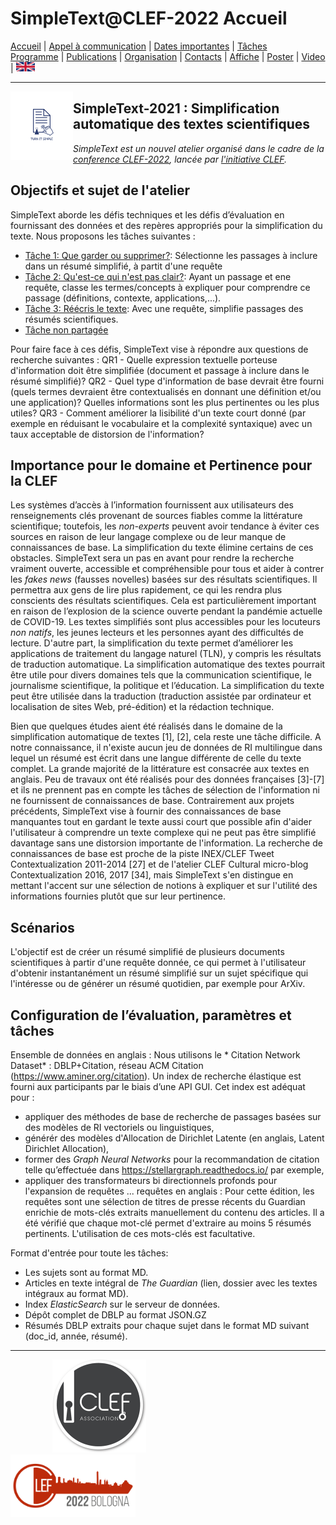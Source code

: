 
# SimpleText@CLEF-2022 Accueil

[Accueil](./) | [Appel à communication](./CFP) | [Dates importantes](./dates) | [Tâches](./tasks)  
[Programme](./program) | [Publications](./publications) | [Organisation](./organisation) | [Contacts](./contacts) | [Affiche](./affiche) | [Poster](./poster) | [Video](./video) | [<img src="./en.png" width="30">](../en/CFP)

---

<img align="left" src="./simpletext-logo-blue.png" width="100"/>  

## SimpleText-2021 : Simplification automatique des textes scientifiques

*SimpleText est un nouvel atelier organisé dans le cadre de la [conference CLEF-2022](https://clef2022.clef-initiative.eu/), lancée par [l'initiative CLEF](http://www.clef-initiative.eu/).*


 ## Objectifs et sujet de l'atelier
SimpleText aborde les défis techniques et les défis d’évaluation en fournissant des données et des repères appropriés pour la simplification du texte.
Nous proposons les tâches suivantes :
* [Tâche 1: Que garder ou supprimer?](./task1): Sélectionne les passages à inclure dans un résumé simplifié, à partit d'une requête 
* [Tâche 2: Qu'est-ce qui n'est pas clair?](./task2): Ayant un passage et ene requête, classe les termes/concepts à expliquer pour comprendre ce passage (définitions, contexte, applications,...).
* [Tâche 3: Réécris le texte](./task3): Avec une requête, simplifie passages des résumés scientifiques.
* [Tâche non partagée](./)

Pour faire face à ces défis, SimpleText vise à répondre aux questions de recherche suivantes :
QR1 - Quelle expression textuelle porteuse d'information doit être simplifiée (document et passage à inclure dans le résumé simplifié)?
QR2 - Quel type d'information de base devrait être fourni (quels termes devraient être contextualisés en donnant une définition et/ou une application)? Quelles informations sont les plus pertinentes ou les plus utiles?
QR3 - Comment améliorer la lisibilité d'un texte court donné (par exemple en réduisant le vocabulaire et la complexité syntaxique) avec un taux acceptable de distorsion de l'information?

## Importance pour le domaine et Pertinence pour la CLEF
Les systèmes d’accès à l’information fournissent aux utilisateurs des renseignements clés provenant de sources fiables comme la littérature scientifique; toutefois, les *non-experts* peuvent avoir tendance à éviter ces sources en raison de leur langage complexe ou de leur manque de connaissances de base. La simplification du texte élimine certains de ces obstacles. SimpleText sera un pas en avant pour rendre la recherche vraiment ouverte, accessible et compréhensible pour tous et aider à contrer les *fakes news* (fausses novelles) basées sur des résultats scientifiques. Il permettra aux gens de lire plus rapidement, ce qui les rendra plus conscients des résultats scientifiques. Cela est particulièrement important en raison de l’explosion de la science ouverte pendant la pandémie actuelle de COVID-19. Les textes simplifiés sont plus accessibles pour les locuteurs *non natifs*, les jeunes lecteurs et les personnes ayant des difficultés de lecture. D'autre part, la simplification du texte permet d’améliorer les applications de traitement du langage naturel (TLN), y compris les résultats de traduction automatique. La simplification automatique des textes pourrait être utile pour divers domaines tels que la communication scientifique, le journalisme scientifique, la politique et l’éducation. La simplification du texte peut être utilisée dans la traduction (traduction assistée par ordinateur et localisation de sites Web, pré-édition) et la rédaction technique.

Bien que quelques études aient été réalisés dans le domaine de la simplification automatique de textes [1], [2], cela reste une tâche difficile. A notre connaissance, il n'existe aucun jeu de données de RI multilingue dans lequel un résumé est écrit dans une langue différente de celle du texte complet. La grande majorité de la littérature est consacrée aux textes en anglais. Peu de travaux ont été réalisés pour des données françaises [3]-[7] et ils ne prennent pas en compte les tâches de sélection de l'information ni ne fournissent de connaissances de base. Contrairement aux projets précédents, SimpleText vise à fournir des connaissances de base manquantes tout en gardant le texte aussi court que possible afin d'aider l'utilisateur à comprendre un texte complexe qui ne peut pas être simplifié davantage sans une distorsion importante de l'information. La recherche de connaissances de base est proche de la piste INEX/CLEF Tweet Contextualization 2011-2014 [27] et de l'atelier CLEF Cultural micro-blog Contextualization 2016, 2017 [34], mais SimpleText s'en distingue en mettant l'accent sur une sélection de notions à expliquer et sur l'utilité des informations fournies plutôt que sur leur pertinence.

## Scénarios
L'objectif est de créer un résumé simplifié de plusieurs documents scientifiques à partir d'une requête donnée, ce qui permet à l'utilisateur d'obtenir instantanément un résumé simplifié sur un sujet spécifique qui l'intéresse ou de générer un résumé quotidien, par exemple pour ArXiv.

## Configuration de l’évaluation, paramètres et tâches
Ensemble de données en anglais : Nous utilisons le * Citation Network Dataset* : DBLP+Citation, réseau ACM Citation (https://www.aminer.org/citation). Un index de recherche élastique est fourni aux participants par le biais d’une API GUI. Cet index est adéquat pour :
* appliquer des méthodes de base de recherche de passages basées sur des modèles de RI vectoriels ou linguistiques,
* générér des modèles d'Allocation de Dirichlet Latente (en anglais, Latent Dirichlet Allocation),
* former des *Graph Neural Networks* pour la recommandation de citation telle qu’effectuée dans https://stellargraph.readthedocs.io/ par exemple,
* appliquer des transformateurs bi directionnels profonds pour l'expansion de requêtes ... requêtes en anglais : Pour cette édition, les requêtes sont une sélection de titres de presse récents du Guardian enrichie de mots-clés extraits manuellement du contenu des articles. Il a été vérifié que chaque mot-clé permet d'extraire au moins 5 résumés pertinents. L'utilisation de ces mots-clés est facultative.

Format d'entrée pour toute les tâches:
* Les sujets sont au format MD.
* Articles en texte intégral de *The Guardian* (lien, dossier avec les textes intégraux au format MD).
* Index *ElasticSearch* sur le serveur de données.
* Dépôt complet de DBLP au format JSON.GZ
* Résumés DBLP extraits pour chaque sujet dans le format MD suivant (doc_id, année, résumé).


---

&nbsp;&nbsp;&nbsp;&nbsp;&nbsp;&nbsp;&nbsp;&nbsp;&nbsp;&nbsp;&nbsp;&nbsp;&nbsp;&nbsp;&nbsp;&nbsp; [<img src="./logo-clef-initiative.png" width="150">](http://www.clef-initiative.eu/) &nbsp;&nbsp;&nbsp;&nbsp;&nbsp;&nbsp;&nbsp;&nbsp;&nbsp;&nbsp;&nbsp;&nbsp;&nbsp;&nbsp;&nbsp;&nbsp;&nbsp;&nbsp;&nbsp;&nbsp;&nbsp;&nbsp;&nbsp;&nbsp; [<img src="./logo_clef_2022.png" width="200">](https://clef2022.clef-initiative.eu/) 
